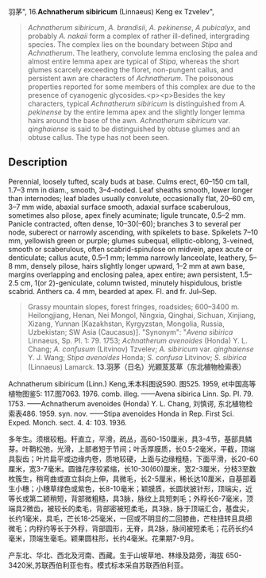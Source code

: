 羽茅",
16.**Achnatherum sibiricum** (Linnaeus) Keng ex Tzvelev",

> *Achnatherum sibiricum*, *A. brandisii*, *A. pekinense*, *A pubicalyx*, and probably *A. nakaii* form a complex of rather ill-defined, intergrading species. The complex lies on the boundary between *Stipa* and *Achnatherum*. The leathery, convolute lemma enclosing the palea and almost entire lemma apex are typical of *Stipa*, whereas the short glumes scarcely exceeding the floret, non-pungent callus, and persistent awn are characters of *Achnatherum*. The poisonous properties reported for some members of this complex are due to the presence of cyanogenic glycosides.&lt;p&gt;&lt;p&gt;Besides the key characters, typical *Achnatherum sibiricum* is distinguished from *A. pekinense* by the entire lemma apex and the slightly longer lemma hairs around the base of the awn. *Achnatherum sibiricum* var. *qinghaiense* is said to be distinguished by obtuse glumes and an obtuse callus. The type has not been seen.

## Description
Perennial, loosely tufted, scaly buds at base. Culms erect, 60–150 cm tall, 1.7–3 mm in diam., smooth, 3–4-noded. Leaf sheaths smooth, lower longer than internodes; leaf blades usually convolute, occasionally flat, 20–60 cm, 3–7 mm wide, abaxial surface smooth, adaxial surface scaberulous, sometimes also pilose, apex finely acuminate; ligule truncate, 0.5–2 mm. Panicle contracted, often dense, 10–30(–60); branches 3 to several per node, suberect or narrowly ascending, with spikelets to base. Spikelets 7–10 mm, yellowish green or purple; glumes subequal, elliptic-oblong, 3-veined, smooth or scaberulous, often scabrid-spinulose on midvein, apex acute or denticulate; callus acute, 0.5–1 mm; lemma narrowly lanceolate, leathery, 5–8 mm, densely pilose, hairs slightly longer upward, 1–2 mm at awn base, margins overlapping and enclosing palea, apex entire; awn persistent, 1.5–2.5 cm, 1(or 2)-geniculate, column twisted, minutely hispidulous, bristle scabrid. Anthers ca. 4 mm, bearded at apex. Fl. and fr. Jul–Sep.

> Grassy mountain slopes, forest fringes, roadsides; 600–3400 m. Heilongjiang, Henan, Nei Mongol, Ningxia, Qinghai, Sichuan, Xinjiang, Xizang, Yunnan [Kazakhstan, Kyrgyzstan, Mongolia, Russia, Uzbekistan; SW Asia (Caucasus)].
  "Synonym": "*Avena sibirica* Linnaeus, Sp. Pl. 1: 79. 1753; *Achnatherum avenoides* (Honda) Y. L. Chang; *A. confusum* (Litvinov) Tzvelev; *A. sibiricum* var. *qinghaiense* Y. J. Wang; *Stipa avenoides* Honda; *S. confusa* Litvinov; *S. sibirica* (Linnaeus) Lamarck.
**13.羽茅（日名）光颖芨芨草（东北植物检索表）**

Achnatherum sibiricum (Linn.) Keng,禾本科图说590. 图525. 1959, et中国高等植物图鉴5: 117.图7063. 1976. comb. illeg. ——Avena sibirica Linn. Sp. Pl. 79. 1753. ——Achnatherum avenoides (Honda) Y. L. Chang, 刘慎谔, 东北植物检索表486. 1959. syn. nov. ——Stipa avenoides Honda in Rep. First Sci. Exped. Monch. sect. 4. 4: 103. 1936.

多年生。须根较粗。秆直立，平滑，疏丛，高60-150厘米，具3-4节，基部具鳞芽。叶鞘松弛，光滑，上部者短于节间；叶舌厚膜质，长0.5-2毫米，平截，顶端具裂齿；叶片扁平或边缘内卷，质地较硬，上面与边缘粗糙，下面平滑，长20-60厘米，宽3-7毫米。圆锥花序较紧缩，长10-30(60)厘米，宽2-3厘米，分枝3至数枚簇生，稍弯曲或直立斜向上伸，具微毛，长2-5厘米，稀长达10厘米，自基部着生小穗；小穗草绿色或紫色，长8-10毫米；颖膜质，长圆状披针形，顶端尖，近等长或第二颖稍短，背部微粗糙，具3脉，脉纹上具短刺毛；外稃长6-7毫米，顶端具2微齿，被较长的柔毛，背部密被短柔毛，具3脉，脉于顶端汇合，基盘尖，长约1毫米，具毛，芒长18-25毫米，一回或不明显的二回膝曲，芒柱扭转且具细微毛；内稃约等长于外稃，背部圆形，无脊，具2脉，脉间被短柔毛；花药长约4毫米，顶端生毫毛。颖果圆柱形，长约4毫米。花果期7-9月。

产东北、华北、西北及河南、西藏。生于山坡草地、林缘及路旁，海拔 650-3420米,苏联西伯利亚也有。模式标本采自苏联西伯利亚。

